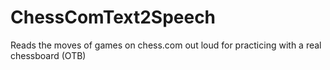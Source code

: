 # ChessComText2Speech
Reads the moves of games on chess.com out loud for practicing with a real chessboard (OTB)
